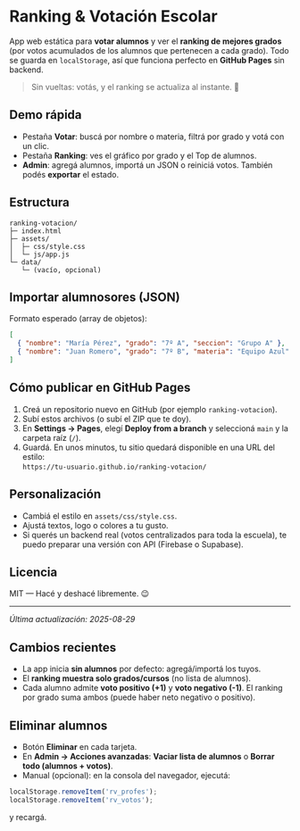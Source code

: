 # Ranking & Votación Escolar

App web estática para **votar alumnos** y ver el **ranking de mejores grados** (por votos acumulados de los alumnos que pertenecen a cada grado). Todo se guarda en `localStorage`, así que funciona perfecto en **GitHub Pages** sin backend.

> Sin vueltas: votás, y el ranking se actualiza al instante. 🎯

## Demo rápida
- Pestaña **Votar**: buscá por nombre o materia, filtrá por grado y votá con un clic.
- Pestaña **Ranking**: ves el gráfico por grado y el Top de alumnos.
- **Admin**: agregá alumnos, importá un JSON o reiniciá votos. También podés **exportar** el estado.

## Estructura
```
ranking-votacion/
├─ index.html
├─ assets/
│  ├─ css/style.css
│  └─ js/app.js
└─ data/
   └─ (vacío, opcional)
```

## Importar alumnosores (JSON)
Formato esperado (array de objetos):
```json
[
  { "nombre": "María Pérez", "grado": "7º A", "seccion": "Grupo A" },
  { "nombre": "Juan Romero", "grado": "7º B", "materia": "Equipo Azul" }
]
```

## Cómo publicar en GitHub Pages
1. Creá un repositorio nuevo en GitHub (por ejemplo `ranking-votacion`).  
2. Subí estos archivos (o subí el ZIP que te doy).  
3. En **Settings → Pages**, elegí **Deploy from a branch** y seleccioná `main` y la carpeta raíz (`/`).  
4. Guardá. En unos minutos, tu sitio quedará disponible en una URL del estilo:  
   `https://tu-usuario.github.io/ranking-votacion/`

## Personalización
- Cambiá el estilo en `assets/css/style.css`.
- Ajustá textos, logo o colores a tu gusto.
- Si querés un backend real (votos centralizados para toda la escuela), te puedo preparar una versión con API (Firebase o Supabase).

## Licencia
MIT — Hacé y deshacé libremente. 😉

---
_Última actualización: 2025-08-29_


## Cambios recientes
- La app inicia **sin alumnos** por defecto: agregá/importá los tuyos.
- El **ranking muestra solo grados/cursos** (no lista de alumnos).
- Cada alumno admite **voto positivo (+1)** y **voto negativo (-1)**. El ranking por grado suma ambos (puede haber neto negativo o positivo).


## Eliminar alumnos
- Botón **Eliminar** en cada tarjeta.
- En **Admin → Acciones avanzadas**: **Vaciar lista de alumnos** o **Borrar todo (alumnos + votos)**.
- Manual (opcional): en la consola del navegador, ejecutá:
```js
localStorage.removeItem('rv_profes'); 
localStorage.removeItem('rv_votos');
```
y recargá.
